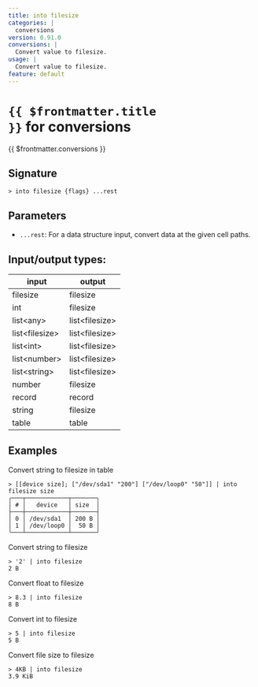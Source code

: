 ```yaml
---
title: into filesize
categories: |
  conversions
version: 0.91.0
conversions: |
  Convert value to filesize.
usage: |
  Convert value to filesize.
feature: default
---
```

<!-- This file is automatically generated. Please edit the command in https://github.com/nushell/nushell instead. -->

# <code>{{ $frontmatter.title }}</code> for conversions

<div class='command-title'>{{ $frontmatter.conversions }}</div>

## Signature

```> into filesize {flags} ...rest```

## Parameters

 -  `...rest`: For a data structure input, convert data at the given cell paths.


## Input/output types:

| input          | output         |
| -------------- | -------------- |
| filesize       | filesize       |
| int            | filesize       |
| list\<any\>      | list\<filesize\> |
| list\<filesize\> | list\<filesize\> |
| list\<int\>      | list\<filesize\> |
| list\<number\>   | list\<filesize\> |
| list\<string\>   | list\<filesize\> |
| number         | filesize       |
| record         | record         |
| string         | filesize       |
| table          | table          |
## Examples

Convert string to filesize in table
```nu
> [[device size]; ["/dev/sda1" "200"] ["/dev/loop0" "50"]] | into filesize size
╭───┬────────────┬───────╮
│ # │   device   │ size  │
├───┼────────────┼───────┤
│ 0 │ /dev/sda1  │ 200 B │
│ 1 │ /dev/loop0 │  50 B │
╰───┴────────────┴───────╯

```

Convert string to filesize
```nu
> '2' | into filesize
2 B
```

Convert float to filesize
```nu
> 8.3 | into filesize
8 B
```

Convert int to filesize
```nu
> 5 | into filesize
5 B
```

Convert file size to filesize
```nu
> 4KB | into filesize
3.9 KiB
```
